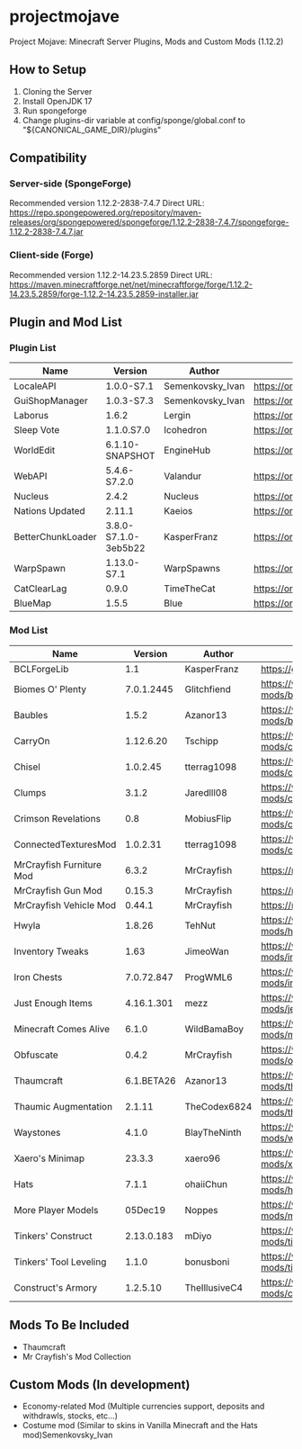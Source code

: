 # projectmojave
Project Mojave: Minecraft Server Plugins, Mods and Custom Mods (1.12.2)

## How to Setup
1. Cloning the Server
2. Install OpenJDK 17
3. Run spongeforge
4. Change plugins-dir variable at config/sponge/global.conf to "${CANONICAL_GAME_DIR}/plugins"

## Compatibility
### Server-side (SpongeForge)
Recommended version 1.12.2-2838-7.4.7
Direct URL: https://repo.spongepowered.org/repository/maven-releases/org/spongepowered/spongeforge/1.12.2-2838-7.4.7/spongeforge-1.12.2-2838-7.4.7.jar
### Client-side (Forge)
Recommended version 1.12.2-14.23.5.2859 
Direct URL: https://maven.minecraftforge.net/net/minecraftforge/forge/1.12.2-14.23.5.2859/forge-1.12.2-14.23.5.2859-installer.jar

## Plugin and Mod List
### Plugin List
| Name                      | Version              | Author           | URL                                                                    |
| ------------------------- | -------------------- | ---------------- | ---------------------------------------------------------------------- |
| LocaleAPI                 | 1.0.0-S7.1           | Semenkovsky_Ivan | https://ore.spongepowered.org/Semenkovsky_Ivan/LocaleAPI               |
| GuiShopManager            | 1.0.3-S7.3           | Semenkovsky_Ivan | https://ore.spongepowered.org/Semenkovsky_Ivan/GuiShopManager          |
| Laborus                   | 1.6.2                | Lergin           | https://ore.spongepowered.org/Lergin/Laborus                           |
| Sleep Vote                | 1.1.0.S7.0           | Icohedron        | https://ore.spongepowered.org/Icohedron/Sleep-Vote                     |
| WorldEdit                 | 6.1.10-SNAPSHOT      | EngineHub        | https://ore.spongepowered.org/EngineHub/WorldEdit                      |
| WebAPI                    | 5.4.6-S7.2.0         | Valandur         | https://ore.spongepowered.org/Valandur/Web-API                         |
| Nucleus                   | 2.4.2                | Nucleus          | https://ore.spongepowered.org/Nucleus/Nucleus                          |
| Nations Updated           | 2.11.1               | Kaeios           | https://ore.spongepowered.org/Kaeios/Nations-Updated                   |
| BetterChunkLoader         | 3.8.0-S7.1.0-3eb5b22 | KasperFranz      | https://ore.spongepowered.org/KasperFranz/BetterChunkLoader            |
| WarpSpawn                 | 1.13.0-S7.1          | WarpSpawns       | https://ore.spongepowered.org/Brycey92/WarpSpawns                      |
| CatClearLag               | 0.9.0                | TimeTheCat       | https://ore.spongepowered.org/TimeTheCat/CatClearLag                   |
| BlueMap                   | 1.5.5                | Blue             | https://ore.spongepowered.org/Blue/BlueMap                             |

### Mod List
| Name                      | Version              | Author           | URL                                                                    |
| ------------------------- | -------------------- | ---------------- | ---------------------------------------------------------------------- |
| BCLForgeLib               | 1.1                  | KasperFranz      | https://github.com/KasperFranz/BCLForgeLib                             |
| Biomes O' Plenty          | 7.0.1.2445           | Glitchfiend      | https://www.curseforge.com/minecraft/mc-mods/biomes-o-plenty           |
| Baubles                   | 1.5.2                | Azanor13         | https://www.curseforge.com/minecraft/mc-mods/baubles                   |
| CarryOn                   | 1.12.6.20            | Tschipp          | https://www.curseforge.com/minecraft/mc-mods/carry-on                  |
| Chisel                    | 1.0.2.45             | tterrag1098      | https://www.curseforge.com/minecraft/mc-mods/chisel                    |
| Clumps                    | 3.1.2                | Jaredlll08       | https://www.curseforge.com/minecraft/mc-mods/clumps                    |
| Crimson Revelations       | 0.8                  | MobiusFlip       | https://www.curseforge.com/minecraft/mc-mods/crimson-revelations       |
| ConnectedTexturesMod      | 1.0.2.31             | tterrag1098      | https://www.curseforge.com/minecraft/mc-mods/ctm                       |
| MrCrayfish Furniture Mod  | 6.3.2                | MrCrayfish       | https://mrcrayfish.com/mods?id=cfm                                     |
| MrCrayfish Gun Mod        | 0.15.3               | MrCrayfish       | https://mrcrayfish.com/mods?id=cgm                                     |
| MrCrayfish Vehicle Mod    | 0.44.1               | MrCrayfish       | https://mrcrayfish.com/mods?id=vehicle                                 |
| Hwyla                     | 1.8.26               | TehNut           | https://www.curseforge.com/minecraft/mc-mods/hwyla                     |
| Inventory Tweaks          | 1.63                 | JimeoWan         | https://www.curseforge.com/minecraft/mc-mods/inventory-tweaks          |
| Iron Chests               | 7.0.72.847           | ProgWML6         | https://www.curseforge.com/minecraft/mc-mods/iron-chests               |
| Just Enough Items         | 4.16.1.301           | mezz             | https://www.curseforge.com/minecraft/mc-mods/jei                       |
| Minecraft Comes Alive     | 6.1.0                | WildBamaBoy      | https://www.curseforge.com/minecraft/mc-mods/minecraft-comes-alive-mca |
| Obfuscate                 | 0.4.2                | MrCrayfish       | https://www.curseforge.com/minecraft/mc-mods/obfuscate                 |
| Thaumcraft                | 6.1.BETA26           | Azanor13         | https://www.curseforge.com/minecraft/mc-mods/thaumcraft                |
| Thaumic Augmentation      | 2.1.11               | TheCodex6824     | https://www.curseforge.com/minecraft/mc-mods/thaumic-augmentation      |
| Waystones                 | 4.1.0                | BlayTheNinth     | https://www.curseforge.com/minecraft/mc-mods/waystones                 |
| Xaero's Minimap           | 23.3.3               | xaero96          | https://www.curseforge.com/minecraft/mc-mods/xaeros-minimap            |
| Hats                      | 7.1.1                | ohaiiChun        | https://www.curseforge.com/minecraft/mc-mods/hats                      |
| More Player Models        | 05Dec19              | Noppes           | https://www.curseforge.com/minecraft/mc-mods/more-player-models        |
| Tinkers' Construct        | 2.13.0.183           | mDiyo            | https://www.curseforge.com/minecraft/mc-mods/tinkers-construct         |
| Tinkers' Tool Leveling    | 1.1.0                | bonusboni        | https://www.curseforge.com/minecraft/mc-mods/tinkers-tool-leveling     |
| Construct's Armory        | 1.2.5.10             | TheIllusiveC4    | https://www.curseforge.com/minecraft/mc-mods/constructs-armory         |

## Mods To Be Included
- Thaumcraft
- Mr Crayfish's Mod Collection
## Custom Mods (In development)
- Economy-related Mod (Multiple currencies support, deposits and withdrawls, stocks, etc...)
- Costume mod (Similar to skins in Vanilla Minecraft and the Hats mod)Semenkovsky_Ivan
